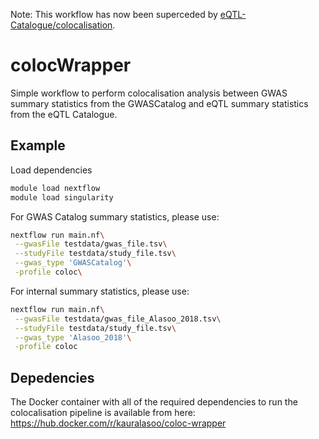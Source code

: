 Note: This workflow has now been superceded by [eQTL-Catalogue/colocalisation](https://github.com/eQTL-Catalogue/colocalisation).

# colocWrapper
Simple workflow to perform colocalisation analysis between GWAS summary statistics from the GWASCatalog and eQTL summary statistics from the eQTL Catalogue.

## Example
Load dependencies
```bash
module load nextflow
module load singularity
```

For GWAS Catalog summary statistics, please use:
```bash
nextflow run main.nf\
 --gwasFile testdata/gwas_file.tsv\
 --studyFile testdata/study_file.tsv\
 --gwas_type 'GWASCatalog'\
 -profile coloc\
```

For internal summary statistics, please use:
```bash
nextflow run main.nf\
 --gwasFile testdata/gwas_file_Alasoo_2018.tsv\
 --studyFile testdata/study_file.tsv\
 --gwas_type 'Alasoo_2018'\
 -profile coloc
```

## Depedencies
The Docker container with all of the required dependencies to run the colocalisation pipeline is available from here:
https://hub.docker.com/r/kauralasoo/coloc-wrapper
